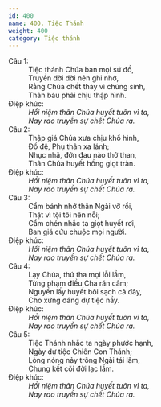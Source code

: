 ```yaml
---
id: 400
name: 400. Tiệc Thánh
weight: 400
category: Tiệc thánh
---
```

<dl><dt>Câu 1:</dt><dd data-verse="1">Tiệc thánh Chúa ban mọi sứ đồ, <br/>Truyền đời đời nên ghi nhớ, <br/>Rằng Chúa chết thay vì chúng sinh, <br/>Thân báu phải chịu thập hình. </dd><dt>Điệp khúc:</dt><dd data-chorus="1"><em>Hồi niệm thân Chúa huyết tuôn vì ta, <br/>Nay rao truyền sự chết Chúa ra. </em></dd><dt>Câu 2:</dt><dd data-verse="2">Thập giá Chúa xưa chịu khổ hình, <br/>Đồ đệ, Phụ thân xa lánh; <br/>Nhục nhã, đớn đau nào thở than, <br/>Thân Chúa huyết hồng giọt tràn. </dd><dt>Điệp khúc:</dt><dd data-chorus="1"><em>Hồi niệm thân Chúa huyết tuôn vì ta, <br/>Nay rao truyền sự chết Chúa ra. </em></dd><dt>Câu 3:</dt><dd data-verse="3">Cầm bánh nhớ thân Ngài vỡ rồi, <br/>Thật vì tội tôi nên nỗi; <br/>Cầm chén nhắc ta giọt huyết rơi, <br/>Ban giá cứu chuộc mọi người. </dd><dt>Điệp khúc:</dt><dd data-chorus="1"><em>Hồi niệm thân Chúa huyết tuôn vì ta, <br/>Nay rao truyền sự chết Chúa ra. </em></dd><dt>Câu 4:</dt><dd data-verse="4">Lạy Chúa, thứ tha mọi lỗi lầm, <br/>Từng phạm điều Cha răn cấm; <br/>Nguyền lấy huyết bôi sạch cả đây, <br/>Cho xứng đáng dự tiệc nầy. </dd><dt>Điệp khúc:</dt><dd data-chorus="1"><em>Hồi niệm thân Chúa huyết tuôn vì ta, <br/>Nay rao truyền sự chết Chúa ra. </em></dd><dt>Câu 5:</dt><dd data-verse="5">Tiệc Thánh nhắc ta ngày phước hạnh, <br/>Ngày dự tiệc Chiên Con Thánh; <br/>Lòng nóng nảy trông Ngài tái lâm, <br/>Chung kết cõi đời lạc lầm. </dd><dt>Điệp khúc:</dt><dd data-chorus="1"><em>Hồi niệm thân Chúa huyết tuôn vì ta, <br/>Nay rao truyền sự chết Chúa ra. </em></dd></dl>
